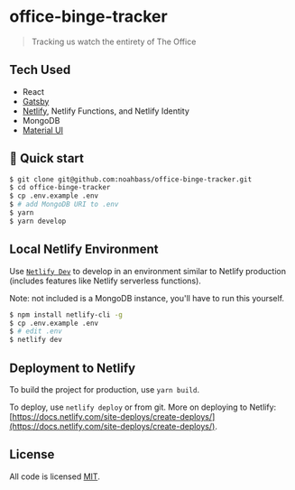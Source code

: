 # office-binge-tracker

> Tracking us watch the entirety of The Office

## Tech Used

- React
- [Gatsby](https://www.gatsbyjs.org/)
- [Netlify](https://www.netlify.com/), Netlify Functions, and Netlify Identity
- MongoDB
- [Material UI](https://material-ui.com/)

## 🚀 Quick start

```sh
$ git clone git@github.com:noahbass/office-binge-tracker.git
$ cd office-binge-tracker
$ cp .env.example .env
$ # add MongoDB URI to .env
$ yarn
$ yarn develop
```

## Local Netlify Environment

Use [`Netlify Dev`](https://docs.netlify.com/cli/get-started/#netlify-dev) to develop in an environment similar to Netlify production (includes features like Netlify serverless functions).

Note: not included is a MongoDB instance, you'll have to run this yourself.

```sh
$ npm install netlify-cli -g
$ cp .env.example .env
$ # edit .env
$ netlify dev
```

## Deployment to Netlify

To build the project for production, use `yarn build`.

To deploy, use `netlify deploy` or from git. More on deploying to Netlify: [https://docs.netlify.com/site-deploys/create-deploys/](https://docs.netlify.com/site-deploys/create-deploys/).

## License

All code is licensed [MIT](LICENSE).
